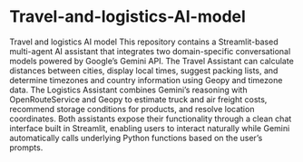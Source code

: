 # Travel-and-logistics-AI-model
Travel and logistics AI model
This repository contains a Streamlit-based multi-agent AI assistant that integrates two domain-specific conversational models powered by Google’s Gemini API. The Travel Assistant can calculate distances between cities, display local times, suggest packing lists, and determine timezones and country information using Geopy and timezone data. The Logistics Assistant combines Gemini’s reasoning with OpenRouteService and Geopy to estimate truck and air freight costs, recommend storage conditions for products, and resolve location coordinates. Both assistants expose their functionality through a clean chat interface built in Streamlit, enabling users to interact naturally while Gemini automatically calls underlying Python functions based on the user’s prompts.
